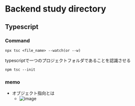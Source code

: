 # Backend study directory

## Typescript

### Command

```txt
npx tsc <file_name> --watch(or --w)
```

typescriptで一つのプロジェクトフォルダであることを認識させる

```txt
npm tsc --init
```

### memo

- オブジェクト指向とは
  - ![image](https://github.com/user-attachments/assets/cef9e725-f455-434c-b752-f99a9b05719c)
